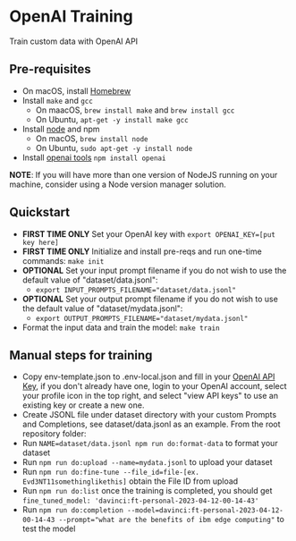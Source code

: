 # OpenAI Training

Train custom data with OpenAI API  

## Pre-requisites

* On macOS, install [Homebrew](https://brew.sh/)
* Install `make` and `gcc`
  - On maacOS, `brew install make` and `brew install gcc`
  - On Ubuntu, `apt-get -y install make gcc`
* Install [node](https://nodejs.org/en) and npm
  - On macOS, `brew install node`
  - On Ubuntu, `sudo apt-get -y install node`
* Install [openai tools](https://platform.openai.com/docs/api-reference) `npm install openai`

**NOTE**: If you will have more than one version of NodeJS running on your machine, consider using a Node version manager solution.

## Quickstart

* **FIRST TIME ONLY** Set your OpenAI key with `export OPENAI_KEY=[put key here]`
* **FIRST TIME ONLY** Initialize and install pre-reqs and run one-time commands: `make init`
* **OPTIONAL** Set your input prompt filename if you do not wish to use the default value of "dataset/data.jsonl":
  - `export INPUT_PROMPTS_FILENAME="dataset/data.jsonl"`
* **OPTIONAL** Set your output prompt filename if you do not wish to use the default value of "dataset/mydata.jsonl":
  - `export OUTPUT_PROMPTS_FILENAME="dataset/mydata.jsonl"`
* Format the input data and train the model: `make train`

## Manual steps for training

* Copy env-template.json to .env-local.json and fill in your [OpenAI API Key](https://platform.openai.com/), if you don't already have one, login to your OpenAI account, select your profile icon in the top right, and select "view API keys" to use an existing key or create a new one.
* Create JSONL file under dataset directory with your custom Prompts and Completions, see dataset/data.jsonl as an example.  From the root repository folder:
* Run ```NAME=dataset/data.jsonl npm run do:format-data``` to format your dataset
* Run ```npm run do:upload --name=mydata.jsonl``` to upload your dataset 
* Run ```npm run do:fine-tune --file_id=file-[ex. Evd3NT11somethinglikethis]``` obtain the File ID from upload
* Run ```npm run do:list``` once the training is completed, you should get ```fine_tuned_model: 'davinci:ft-personal-2023-04-12-00-14-43'``` 
* Run ```npm run do:completion --model=davinci:ft-personal-2023-04-12-00-14-43 --prompt="what are the benefits of ibm edge computing"``` to test the model                             
